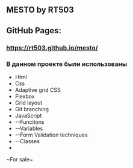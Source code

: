 ## MESTO by RT503

## GitHub Pages:

### https://rt503.github.io/mesto/

### В данном проекте были использованы

* Html
* Css
* Adaptive grid CSS
* Flexbox
* Grid layout
* Git branching
* JavaScript
* --Funcitons
* --Variables
* --Form Validation techniques
* --Classes
* 

~For sale~
